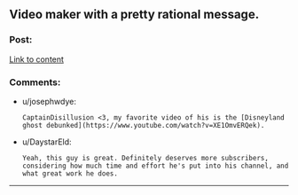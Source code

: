 ## Video maker with a pretty rational message.

### Post:

[Link to content](https://www.youtube.com/watch?v=sWy1qmMoToM)

### Comments:

- u/josephwdye:
  ```
  CaptainDisillusion <3, my favorite video of his is the [Disneyland ghost debunked](https://www.youtube.com/watch?v=XE1OmvERQek).
  ```

- u/DaystarEld:
  ```
  Yeah, this guy is great. Definitely deserves more subscribers, considering how much time and effort he's put into his channel, and what great work he does.
  ```

---

